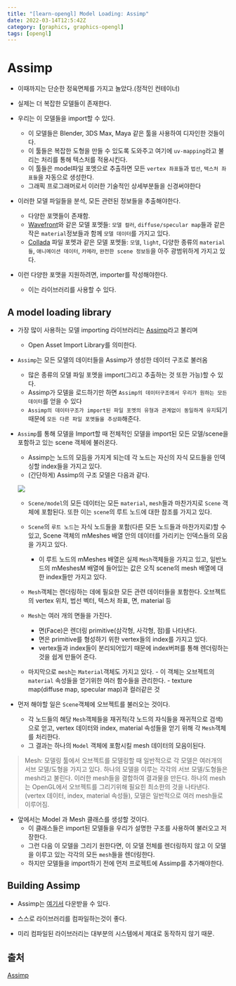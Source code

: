 ```yaml
---
title: "[learn-opengl] Model Loading: Assimp"
date: 2022-03-14T12:5:42Z
category: [graphics, graphics-opengl]
tags: [opengl]
---
```


# **Assimp**

- 이때까지는 단순한 정육면체를 가지고 놀았다.(정적인 컨테이너)

- 실제는 더 복잡한 모델들이 존재한다.

- 우리는 이 모델들을 import할 수 있다.

  - 이 모델들은 Blender, 3DS Max, Maya 같은 툴을 사용하여 디자인한 것들이다.
  - 이 툴들은 복잡한 도형을 만들 수 있도록 도와주고 여기에 `uv-mapping`라고 불리는 처리를 통해 텍스처를 적용시킨다.
  - 이 툴들은 model파일 포멧으로 추출하면 모든 `vertex 좌표들`과 `법선`, `텍스처 좌표들`을 자동으로 생성한다.
  - 그래픽 프로그래머로서 이러한 기술적인 상세부분들을 신경써야한다

- 이러한 모델 파일들을 분석, 모든 관련된 정보들을 추출해야한다.

  - 다양한 포맷들이 존재함.
  - [Wavefront](https://en.wikipedia.org/wiki/Wavefront_.obj_file)와 같은 모델 포멧들: `모델 컬러`, `diffuse/specular map`들과 같은 작은 `material`정보들과 함께 `모델 데이터`를 가지고 있다.
  - [Collada](https://en.wikipedia.org/wiki/COLLADA) 파일 포멧과 같은 모델 포멧들: `모델`, `light`, 다양한 종류의 `material들`, `애니메이션 데이터`, `카메라`, `완전한 scene 정보등`을 아주 광범위하게 가지고 있다.

- 이런 다양한 포맷을 지원하려면, importer를 작성해야한다.
  - 이는 라이브러리를 사용할 수 있다.

## **A model loading library**

- 가장 많이 사용하는 모델 importing 라이브러리는 [Assimp](http://assimp.org/)라고 불리며

  - Open Asset Import Library를 의미한다.

- `Assimp`는 모든 모델의 데이터들을 Assimp가 생성한 데이터 구조로 불러옴

  - 많은 종류의 모델 파일 포멧을 import(그리고 추출하는 것 또한 가능)할 수 있다.
  - Assimp가 모델을 로드하기만 하면 `Assimp의 데이터구조에서 우리가 원하는 모든 데이터`를 얻을 수 있다
  - `Assimp의 데이터구조가 import된 파일 포멧의 유형과 관계없이 동일하게 유지`되기 때문에 `모든 다른 파일 포멧들을 추상화`해준다.

- `Assimp`를 통해 모델을 Import할 때 전체적인 모델을 import된 모든 모델/scene을 포함하고 있는 scene 객체에 불러온다.

  - Assimp는 노드의 모듬을 가지게 되는데 각 노드는 자신의 자식 모드들을 인덱싱할 index들을 가지고 있다.
  - (간단하게) Assimp의 구조 모델은 다음과 같다.

  ![](https://learnopengl.com/img/model_loading/assimp_structure.png)

  - `Scene/model`의 모든 데이터는 모든 `material`, `mesh`들과 마찬가지로 `Scene` 객체에 포함된다. 또한 이는 `scene`의 루트 노드에 대한 참조를 가지고 있다.

  - `Scene`의 `루트 노드`는 자식 노드들을 포함(다른 모든 노드들과 마찬가지로)할 수 있고, Scene 객체의 mMeshes 배열 안의 데이터를 가리키는 인덱스들의 모음을 가지고 있다.
    - 이 루트 노드의 mMeshes 배열은 실제 `Mesh`객체들을 가지고 있고, 일반노드의 mMeshesM 배열에 들어있는 값은 오직 scene의 mesh 배열에 대한 index들만 가지고 있다.
  - `Mesh`객체는 렌더링하는 데에 필요한 모든 관련 데이터들을 포함한다. 오브젝트의 vertex 위치, 법선 벡터, 텍스처 좌표, 면, material 등
  - `Mesh`는 여러 개의 면들을 가진다.
    - 면(Face)은 렌더링 primitive(삼각형, 사각형, 점)를 나타낸다.
    - 면은 primitive를 형성하기 위한 vertex들의 index를 가지고 있다.
    - vertex들과 index들이 분리되어있기 때문에 index버퍼를 통해 렌더링하는 것을 쉽게 만들어 준다.
  - 마지막으로 `mesh`는 `Material`객체도 가지고 있다. - 이 객체는 오브젝트의 `material` 속성들을 얻기위한 여러 함수들을 관리한다. - texture map(diffuse map, specular map)과 컬러같은 것

- 먼저 해야할 일은 `Scene`객체에 오브젝트를 불러오는 것이다.
  - 각 노드들의 해당 `Mesh`객체들을 재귀적(각 노드의 자식들을 재귀적으로 검색)으로 얻고, vertex 데이터와 index, material 속성들을 얻기 위해 각 `Mesh`객체를 처리한다.
  - 그 결과는 하나의 `Model` 객체에 포함시킬 mesh 데이터의 모음이된다.

> Mesh: 모델링 툴에서 오브젝트를 모델링할 때 일반적으로 각 모델은 여러개의 서브 모델/도형을 가지고 있다. 하나의 모델을 이루는 각각의 서브 모델/도형들은 mesh라고 불린다. 이러한 mesh들을 결합하여 결과물을 만든다. 하나의 mesh는 OpenGL에서 오브젝트를 그리기위해 필요힌 최소한의 것을 나타낸다.(vertex 데이터, index, material 속성들), 모델은 일반적으로 여러 mesh들로 이루어짐.

- 앞에서는 Model 과 Mesh 클래스를 생성할 것이다.
  - 이 클래스들은 import된 모델들을 우리가 설명한 구조를 사용하여 불러오고 저장한다.
  - 그런 다음 이 모델을 그리기 원한다면, 이 모델 전체를 렌더링하지 않고 이 모델을 이루고 있는 각각의 모든 `mesh`들을 렌더링한다.
  - 하지만 모델들을 import하기 전에 먼저 프로젝트에 Assimp를 추가해야한다.

## **Building Assimp**

- Assimp는 [여기서](https://github.com/assimp/assimp/blob/master/Build.md) 다운받을 수 있다.

- 스스로 라이브러리를 컴파일하는것이 좋다.

- 미리 컴파일된 라이브러리는 대부분의 시스템에서 제대로 동작하지 않기 때문.

## **출처**

[Assimp](https://learnopengl.com/Model-Loading/Assimp)
